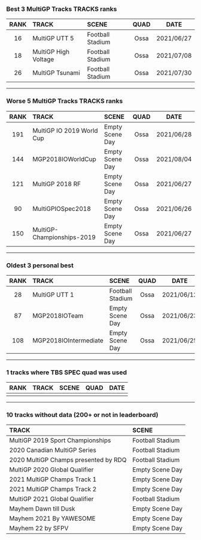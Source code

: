 ### Best 3 MultiGP Tracks TRACKS ranks
|RANK|TRACK|SCENE|QUAD|DATE|
|:---:|:---|:---|:---:|:---:|
|16|MultiGP UTT 5|Football Stadium|Ossa|2021/06/27|
|18|MultiGP High Voltage|Football Stadium|Ossa|2021/07/08|
|26|MultiGP Tsunami|Football Stadium|Ossa|2021/07/30|
---
### Worse 5 MultiGP Tracks TRACKS ranks
|RANK|TRACK|SCENE|QUAD|DATE|
|:---:|:---|:---|:---:|:---:|
|191|MultiGP IO 2019 World Cup|Empty Scene Day|Ossa|2021/06/28|
|144|MGP2018IOWorldCup|Empty Scene Day|Ossa|2021/08/04|
|121|MultiGP 2018 RF|Empty Scene Day|Ossa|2021/06/27|
|90|MultiGPIOSpec2018|Empty Scene Day|Ossa|2021/06/26|
|150|MultiGP-Championships-2019|Empty Scene Day|Ossa|2021/06/27|
---
### Oldest 3 personal best
|RANK|TRACK|SCENE|QUAD|DATE|
|:---:|:---|:---|:---:|:---:|
|28|MultiGP UTT 1|Football Stadium|Ossa|2021/06/12|
|87|MGP2018IOTeam|Empty Scene Day|Ossa|2021/06/23|
|108|MGP2018IOIntermediate|Empty Scene Day|Ossa|2021/06/25|
---
### 1 tracks where TBS SPEC quad was used
|RANK|TRACK|SCENE|QUAD|DATE|
|:---:|:---|:---|:---:|:---:|
||||||
---
### 10 tracks without data (200+ or not in leaderboard)
|TRACK|SCENE|
|:---|:---|
|MultiGP 2019 Sport Championships|Football Stadium|
|2020 Canadian MultiGP Series|Football Stadium|
|2020 MultiGP Champs presented by RDQ|Football Stadium|
|MultiGP 2020 Global Qualifier|Empty Scene Day|
|2021 MultiGP Champs Track 1|Empty Scene Day|
|2021 MultiGP Champs Track 2|Empty Scene Day|
|MultiGP 2021 Global Qualifier|Football Stadium|
|Mayhem Dawn till Dusk|Empty Scene Day|
|Mayhem 2021 By YAWESOME|Empty Scene Day|
|Mayhem 22 by SFPV|Empty Scene Day|
